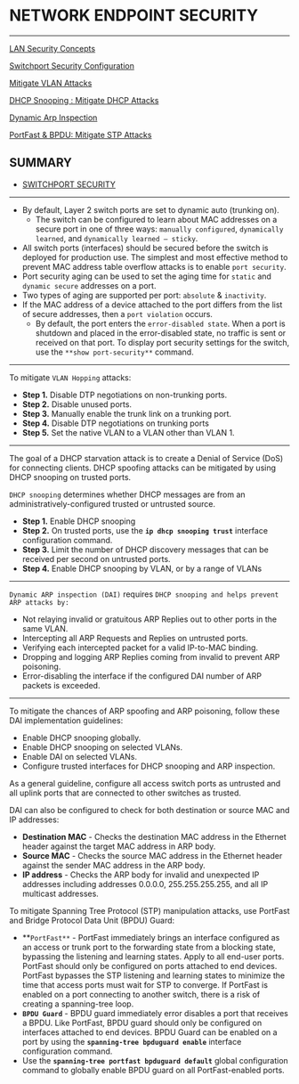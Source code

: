 # NETWORK ENDPOINT SECURITY

---

[LAN Security Concepts](pages/LAN%20Security%20Concepts%20e2f59c407c61415082c14579532379c3.md)

[Switchport Security Configuration](pages/Switchport%20Security%20Configuration%200b97df41fd3e4ee698f0a04522625958.md)

[Mitigate VLAN Attacks](pages/Mitigate%20VLAN%20Attacks%20d4d708d0173844be9aafd7b54da97b02.md)

[DHCP Snooping : Mitigate DHCP Attacks](pages/DHCP%20Snooping%20Mitigate%20DHCP%20Attacks%20c84616f04c5141e79fd36fee94c86452.md)

[Dynamic Arp Inspection](pages/Dynamic%20Arp%20Inspection%20ad73bbb97c4346178df1171053bc2117.md)

[PortFast & BPDU:  Mitigate STP Attacks](pages/PortFast%20&%20BPDU%20Mitigate%20STP%20Attacks%2024caff3748174ae3a4d16c17a8020527.md)

## SUMMARY

- [SWITCHPORT SECURITY](pages/Switchport%20Security%20Configuration%200b97df41fd3e4ee698f0a04522625958.md)

---

- By default, Layer 2 switch ports are set to dynamic auto (trunking on).
    - The switch can be configured to learn about MAC addresses on a secure port in one of three ways: `manually configured`, `dynamically learned`, and `dynamically learned – sticky`.
- All switch ports (interfaces) should be secured before the switch is deployed for production use. The simplest and most effective method to prevent MAC address table overflow attacks is to enable `port security`.
- Port security aging can be used to set the aging time for `static` and `dynamic secure` addresses on a port.
- Two types of aging are supported per port: `absolute` & `inactivity`.
- If the MAC address of a device attached to the port differs from the list of secure addresses, then a `port violation` occurs.
    - By default, the port enters the `error-disabled state`. When a port is shutdown and placed in the error-disabled state, no traffic is sent or received on that port. To display port security settings for the switch, use the `**show port-security**` command.

---

To mitigate `VLAN Hopping` attacks:

- **Step 1.** Disable DTP negotiations on non-trunking ports.
- **Step 2.** Disable unused ports.
- **Step 3.** Manually enable the trunk link on a trunking port.
- **Step 4.** Disable DTP negotiations on trunking ports
- **Step 5.** Set the native VLAN to a VLAN other than VLAN 1.

---

The goal of a DHCP starvation attack is to create a Denial of Service (DoS) for connecting clients. DHCP spoofing attacks can be mitigated by using DHCP snooping on trusted ports.

`DHCP snooping` determines whether DHCP messages are from an administratively-configured trusted or untrusted source. 

- **Step 1.** Enable DHCP snooping
- **Step 2.** On trusted ports, use the **`ip dhcp snooping trust`** interface configuration command.
- **Step 3.** Limit the number of DHCP discovery messages that can be received per second on untrusted ports.
- **Step 4.** Enable DHCP snooping by VLAN, or by a range of VLANs

---

`Dynamic ARP inspection (DAI)` requires `DHCP snooping and helps prevent ARP attacks by:`

- Not relaying invalid or gratuitous ARP Replies out to other ports in the same VLAN.
- Intercepting all ARP Requests and Replies on untrusted ports.
- Verifying each intercepted packet for a valid IP-to-MAC binding.
- Dropping and logging ARP Replies coming from invalid to prevent ARP poisoning.
- Error-disabling the interface if the configured DAI number of ARP packets is exceeded.

---

To mitigate the chances of ARP spoofing and ARP poisoning, follow these DAI implementation guidelines:

- Enable DHCP snooping globally.
- Enable DHCP snooping on selected VLANs.
- Enable DAI on selected VLANs.
- Configure trusted interfaces for DHCP snooping and ARP inspection.

As a general guideline, configure all access switch ports as untrusted and all uplink ports that are connected to other switches as trusted.

DAI can also be configured to check for both destination or source MAC and IP addresses:

- **Destination MAC** - Checks the destination MAC address in the Ethernet header against the target MAC address in ARP body.
- **Source MAC** - Checks the source MAC address in the Ethernet header against the sender MAC address in the ARP body.
- **IP address** - Checks the ARP body for invalid and unexpected IP addresses including addresses 0.0.0.0, 255.255.255.255, and all IP multicast addresses.

To mitigate Spanning Tree Protocol (STP) manipulation attacks, use PortFast and Bridge Protocol Data Unit (BPDU) Guard:

- **`PortFast**` - PortFast immediately brings an interface configured as an access or trunk port to the forwarding state from a blocking state, bypassing the listening and learning states. Apply to all end-user ports. PortFast should only be configured on ports attached to end devices. PortFast bypasses the STP listening and learning states to minimize the time that access ports must wait for STP to converge. If PortFast is enabled on a port connecting to another switch, there is a risk of creating a spanning-tree loop.
- **`BPDU Guard`** - BPDU guard immediately error disables a port that receives a BPDU. Like PortFast, BPDU guard should only be configured on interfaces attached to end devices. BPDU Guard can be enabled on a port by using the **`spanning-tree bpduguard enable`** interface configuration command.
- Use the **`spanning-tree portfast bpduguard default`** global configuration command to globally enable BPDU guard on all PortFast-enabled ports.
